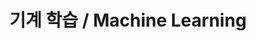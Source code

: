 ---
code: 4471037
title: "기계 학습 / Machine Learning"
year: 2024
semester: spring
division: "2분반"
description: ""
---